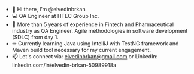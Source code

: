 - 👋 Hi there, I’m @elvedinbrkan
- 💻 QA Engineer at HTEC Group Inc.
- 👀 More than 5 years of experience in Fintech and Pharmaceutical industry as QA Engineer. Agile methodologies in software development (SDLC) from day 1.
- ✏ Currently learning Java using IntelliJ with TestNG framework and Maven build tool necessary for my current engagement. 
- 📫 Let's connect via: elvedinbrkan@gmail.com or LinkedIn: linkedin.com/in/elvedin-brkan-50989918a

<!---
elvedinbrkan/elvedinbrkan is a ✨ special ✨ repository because its `README.md` (this file) appears on your GitHub profile.
You can click the Preview link to take a look at your changes.
--->
